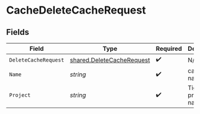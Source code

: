 # CacheDeleteCacheRequest


## Fields

| Field                                                                  | Type                                                                   | Required                                                               | Description                                                            |
| ---------------------------------------------------------------------- | ---------------------------------------------------------------------- | ---------------------------------------------------------------------- | ---------------------------------------------------------------------- |
| `DeleteCacheRequest`                                                   | [shared.DeleteCacheRequest](../../models/shared/deletecacherequest.md) | :heavy_check_mark:                                                     | N/A                                                                    |
| `Name`                                                                 | *string*                                                               | :heavy_check_mark:                                                     | cache name                                                             |
| `Project`                                                              | *string*                                                               | :heavy_check_mark:                                                     | Tigris project name                                                    |